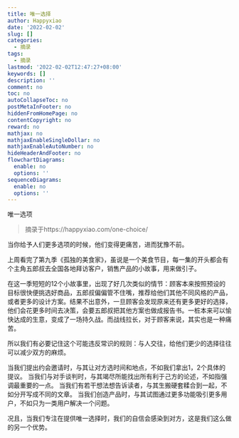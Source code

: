 ```yaml
---
title: 唯一选择
author: Happyxiao
date: '2022-02-02'
slug: []
categories:
  - 摘录
tags:
  - 摘录
lastmod: '2022-02-02T12:47:27+08:00'
keywords: []
description: ''
comment: no
toc: no
autoCollapseToc: no
postMetaInFooter: no
hiddenFromHomePage: no
contentCopyright: no
reward: no
mathjax: no
mathjaxEnableSingleDollar: no
mathjaxEnableAutoNumber: no
hideHeaderAndFooter: no
flowchartDiagrams:
  enable: no
  options: ''
sequenceDiagrams:
  enable: no
  options: ''
---
```

唯一选项
> 摘录于https://happyxiao.com/one-choice/

当你给予人们更多选项的时候，他们变得更痛苦，进而犹豫不前。

上周看完了第九季《孤独的美食家》，虽说是一个美食节目，每一集的开头都会有个主角五郎叔去全国各地拜访客户，销售产品的小故事，用来做引子。

在这一季短短的12个小故事里，出现了好几次类似的情节：顾客本来按照预设的目标很快便挑选好商品，五郎叔偏偏管不住嘴，推荐给他们其他不同风格的产品，或者更多的设计方案。结果不出意外，一旦顾客会发现原来还有更多更好的选择，他们会花更多时间去决策，会要五郎叔把其他方案也做成报告书。一桩本来可以愉快达成的生意，变成了一场持久战。而战线拉长，对于顾客来说，其实也是一种痛苦。


所以我们有必要记住这个可能违反常识的规则：与人交往，给他们更少的选择往往可以减少双方的麻烦。

当我们提出约会邀请时，与其让对方选时间和地点，不如我们拿出1，2个具体的提议。
当我们与对手谈判时，与其竭尽所能找出所有利于己方的论述，不如指强调最重要的一点。
当我们有若干想法想告诉读者，与其生搬硬套糅合到一起，不如分开写成不同的文章。
当我们创造产品时，与其试图通过更多功能吸引更多用户，不如只为一类用户解决一个问题。

况且，当我们专注在提供唯一选择时，我们的自信会感染到对方，这是我们这么做的另一个优势。


